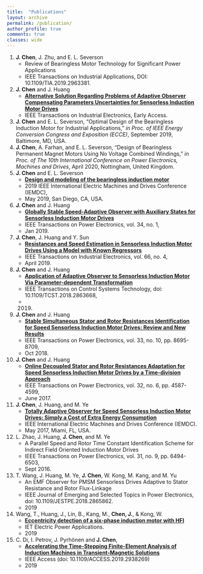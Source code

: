 ```yaml
---
title:  "Publications"
layout: archive
permalink: /publication/
author_profile: true
comments: true
classes: wide
---
```

1. **J. Chen**, J. Zhu, and E. L. Severson
	- Review of Bearingless Motor Technology for Significant Power Applications
	- IEEE Transactions on Industrial Applications, DOI: 10.1109/TIA.2019.2963381.
3. **J. Chen** and J. Huang
    - [**Alternative Solution Regarding Problems of Adaptive Observer Compensating Parameters Uncertainties for Sensorless Induction Motor Drives**](https://github.com/horychen/Publications/blob/master/2019-Chen.Huang-Alternative%20EA.pdf)
    - IEEE Transactions on Industrial Electronics, Early Access.
4. **J. Chen** and E. L. Severson, “Optimal Design of the Bearingless Induction Motor for Industrial Applications,” *in Proc. of IEEE Energy Conversion Congress and Exposition (ECCE)*, September 2019, Baltimore, MD, USA.
5. **J. Chen**, A. Farhan, and E. L. Severson, “Design of Bearingless Permanent Magnet Motors Using No Voltage Combined Windings,” *in Proc. of The 10th International Conference on Power Electronics, Machines and Drives*, April 2020, Nottingham, United Kingdom.
6. **J. Chen** and E. L. Severson
    - [**Design and modeling of the bearingless induction motor**](https://github.com/horychen/Publications/blob/master/2019-Chen.Severson-Design.pdf)
    - 2019 IEEE International Electric Machines and Drives Conference (IEMDC), 
    - May 2019, San Diego, CA, USA.
7. **J. Chen** and J. Huang
    - [**Globally Stable Speed-Adaptive Observer with Auxiliary States for Sensorless Induction Motor Drives**](https://github.com/horychen/Publications/blob/master/2018-Chen.Huang-Globally%20LyReg%20-%20Early%20Access%20Version.pdf)
    - IEEE Transactions on Power Electronics, vol. 34, no. 1, 
    - Jan 2019.
8. **J. Chen**, J. Huang and Y. Sun
    - [**Resistances and Speed Estimation in Sensorless Induction Motor Drives Using a Model with Known Regressors**](https://github.com/horychen/Publications/blob/master/2018-Chen.Huang.ea-Resistances%20-%20Early%20Access.pdf)
    - IEEE Transactions on Industrial Electronics, vol. 66, no. 4, 
    - April 2019.
9. **J. Chen** and J. Huang
    - [**Application of Adaptive Observer to Sensorless Induction Motor Via Parameter-dependent Transformation**](https://github.com/horychen/Publications/blob/master/2018-Chen.Huang-Application%20EA%2008454267.pdf)
    - IEEE Transactions on Control Systems Technology, doi: 10.1109/TCST.2018.2863668,
    - 2019.
10. **J. Chen** and J. Huang
    - [**Stable Simultaneous Stator and Rotor Resistances Identification for Speed Sensorless Induction Motor Drives: Review and New Results**](https://github.com/horychen/Publications/blob/master/2017-Chen.Huang-Stable%20EMFState%20Early%20Access%20Version.pdf)
    - IEEE Transactions on Power Electronics, vol. 33, no. 10, pp. 8695-8709, 
    - Oct 2018.
11. **J. Chen** and J. Huang
     - [**Online Decoupled Stator and Rotor Resistances Adaptation for Speed Sensorless Induction Motor Drives by a Time-division Approach**](https://github.com/horychen/Publications/blob/master/2017-Chen.Huang-Online%20EA.pdf)
     - IEEE Transactions on Power Electronics, vol. 32, no. 6, pp. 4587-4599, 
     - June 2017.
12. **J. Chen**, J. Huang, and M. Ye
     - [**Totally Adaptive Observer for Speed Sensorless Induction Motor Drives: Simply a Cost of Extra Energy Consumption**](https://github.com/horychen/Publications/blob/master/2017-Chen.Huang.ea-Totally.pdf)
     - IEEE International Electric Machines and Drives Conference (IEMDC).
     - May 2017, Miami, FL, USA.
13. L. Zhao, J. Huang, **J. Chen**, and M. Ye
     - A Parallel Speed and Rotor Time Constant Identification Scheme for Indirect Field Oriented Induction Motor Drives
     - IEEE Transactions on Power Electronics, vol. 31, no. 9, pp. 6494-6503, 
     - Sept 2016.
14. T. Wang, J. Huang, M. Ye, **J. Chen**, W. Kong, M. Kang, and M. Yu
     - An EMF Observer for PMSM Sensorless Drives Adaptive to Stator Resistance and Rotor Flux-Linkage
     - IEEE Journal of Emerging and Selected Topics in Power Electronics, doi: 10.1109/JESTPE.2018.2865862.
     - 2019
15. Wang, T., Huang, J., Lin, B., Kang, M., **Chen, J.**, & Kong, W.
     - [**Eccentricity detection of a six-phase induction motor with HFI**](https://github.com/horychen/Publications/blob/master/wt-2019-eccentricity.pdf)
     - IET Electric Power Applications.
     - 2019 
16. C. Di, I. Petrov, J. Pyrhönen and **J. Chen**, 
     - [**Accelerating the Time-Stepping Finite-Element Analysis of Induction Machines in Transient-Magnetic Solutions**](http://ieeexplore.ieee.org/stamp/stamp.jsp?tp=&arnumber=8819918&isnumber=6514899)
     - IEEE Access (doi: 10.1109/ACCESS.2019.2938269)
     - 2019 
